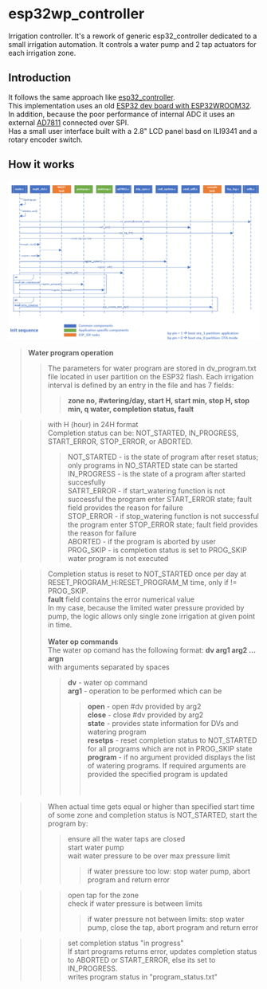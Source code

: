 # esp32wp_controller
Irrigation controller.
It's a rework of generic esp32_controller dedicated to a small irrigation automation. It controls a water pump and 2 tap actuators for each irrigation zone.

## Introduction
It follows the same approach like [esp32_controller](https://github.com/ves011/esp32_controller).<br>
This implementation uses an old [ESP32 dev board with ESP32WROOM32](https://docs.espressif.com/projects/esp-idf/en/latest/esp32/hw-reference/esp32/get-started-devkitc.html). 
In addition, because the poor performance of internal ADC it uses an external [AD7811](https://www.analog.com/en/products/ad7811.html) connected over SPI. <br>
Has a small user interface built with a 2.8" LCD panel basd on ILI9341 and a rotary encoder switch.

## How it works

![plot](./doc/init.png)

>**Water program operation**<br>
>>The parameters for water program are stored in dv_program.txt file located in user partition on the ESP32 flash.
Each irrigation interval is defined by an entry in the file and has 7 fields: <br>
>>>**zone no, #wtering/day, start H, start min, stop H, stop min, q water, completion status, fault**<br>

>>with H (hour) in 24H format<br>
Completion status can be: NOT_STARTED, IN_PROGRESS, START_ERROR, STOP_ERROR, or ABORTED.<br>
>>>NOT_STARTED - is the state of program after reset status; only programs in NO_STARTED state can be started<br>
IN_PROGRESS - is the state of a program after started succesfully<br>
SATRT_ERROR - if start_watering function is not successful the program enter START_ERROR state; fault field provides the reason for failure<br>
STOP_ERROR - if stop_watering function is not successful the program enter STOP_ERROR state; fault field provides the reason for failure<br>
ABORTED - if the program is aborted by user<br>
PROG_SKIP - is completion status is set to PROG_SKIP water program is not executed

>>Completion status is reset to NOT_STARTED once per day at RESET_PROGRAM_H:RESET_PROGRAM_M time, only if != PROG_SKIP.<br>
**fault** field contains the error numerical value<br>
>>In my case, because the limited water pressure provided by pump, the logic allows only single zone irrigation at given point in time.<br><br>
**Water op commands**<br>
>The water op comand has the following format:
>>**dv arg1 arg2 ... argn**<br>
>>with arguments separated by spaces<br>
>>>**dv** - water op command<br>
>>>**arg1** - operation to be performed which can be<br>
>>>>**open** - open #dv provided by arg2<br>
>>>>**close** - close #dv provided by arg2<br>
>>>>**state** - provides state information for DVs and watering program<br>
>>>>**resetps** - reset completion status to NOT_STARTED for all programs which are not in PROG_SKIP state<br>
>>>>**program** - if no argument provided displays the list of watering programs. If required arguments are provided the specified program is updated<br>
<br><br>

>>When actual time gets equal or higher than specified start time of some zone and completion status is NOT_STARTED, start the program by:<br>
>>>ensure all the water taps are closed<br>
start water pump<br>
wait water pressure to be over max pressure limit<br>
>>>>if water pressure too low: stop water pump, abort program and return error<br>

>>>open tap for the zone<br>
check if water pressure is between limits<br>
>>>>if water pressure not between limits: stop water pump, close the tap, abort program and return error<br>

>>>set completion status "in progress"<br>
>>If start programs returns error, updates completion status to ABORTED or START_ERROR, else its set to IN_PROGRESS.<br>
writes program status in "program_status.txt"


